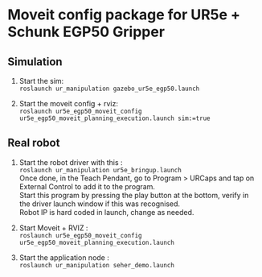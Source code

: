 # Moveit config package for UR5e + Schunk EGP50 Gripper

## Simulation

1. Start the sim:  
`roslaunch ur_manipulation gazebo_ur5e_egp50.launch`

2. Start the moveit config + rviz:  
`roslaunch ur5e_egp50_moveit_config ur5e_egp50_moveit_planning_execution.launch sim:=true`

## Real robot 

1. Start the robot driver with this :   
`roslaunch ur_manipulation ur5e_bringup.launch`   
Once done, in the Teach Pendant, go to Program > URCaps and tap on External Control to add it to the program.    
Start this program by pressing the play button at the bottom, verify in the driver launch window if this was recognised.     
Robot IP is hard coded in launch, change as needed.

2. Start Moveit + RVIZ :   
`roslaunch ur5e_egp50_moveit_config ur5e_egp50_moveit_planning_execution.launch`   

3. Start the application node :    
`roslaunch ur_manipulation seher_demo.launch`  
